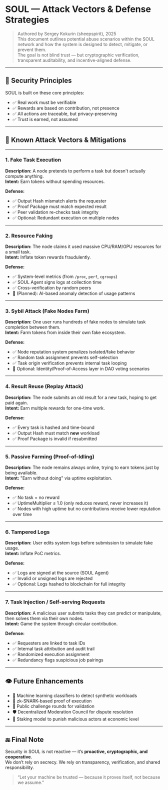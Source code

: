 # SOUL — Attack Vectors & Defense Strategies

> Authored by Sergey Kokurin (sheepspirit), 2025  
> This document outlines potential abuse scenarios within the SOUL network and how the system is designed to detect, mitigate, or prevent them.  
> The goal is not blind trust — but cryptographic verification, transparent auditability, and incentive-aligned defense.

---

## 🔐 Security Principles

SOUL is built on these core principles:

- ✅ Real work must be verifiable
- ✅ Rewards are based on contribution, not presence
- ✅ All actions are traceable, but privacy-preserving
- ✅ Trust is earned, not assumed

---

## 🧨 Known Attack Vectors & Mitigations

---

### 1. Fake Task Execution  
**Description:** A node pretends to perform a task but doesn't actually compute anything.  
**Intent:** Earn tokens without spending resources.

**Defense:**
- ✅ Output Hash mismatch alerts the requester  
- ✅ Proof Package must match expected result  
- ✅ Peer validation re-checks task integrity  
- ✅ Optional: Redundant execution on multiple nodes

---

### 2. Resource Faking  
**Description:** The node claims it used massive CPU/RAM/GPU resources for a small task.  
**Intent:** Inflate token rewards fraudulently.

**Defense:**
- ✅ System-level metrics (from `/proc`, `perf`, `cgroups`)  
- ✅ SOUL Agent signs logs at collection time  
- ✅ Cross-verification by random peers  
- 🧠 (Planned): AI-based anomaly detection of usage patterns

---

### 3. Sybil Attack (Fake Nodes Farm)  
**Description:** One user runs hundreds of fake nodes to simulate task completion between them.  
**Intent:** Farm tokens from inside their own fake ecosystem.

**Defense:**
- ✅ Node reputation system penalizes isolated/fake behavior  
- ✅ Random task assignment prevents self-selection  
- ✅ Task origin verification prevents internal task looping  
- 🪪 Optional: Identity/Proof-of-Access layer in DAO voting scenarios

---

### 4. Result Reuse (Replay Attack)  
**Description:** The node submits an old result for a new task, hoping to get paid again.  
**Intent:** Earn multiple rewards for one-time work.

**Defense:**
- ✅ Every task is hashed and time-bound  
- ✅ Output Hash must match **new** workload  
- ✅ Proof Package is invalid if resubmitted

---

### 5. Passive Farming (Proof-of-Idling)  
**Description:** The node remains always online, trying to earn tokens just by being available.  
**Intent:** "Earn without doing" via uptime exploitation.

**Defense:**
- ✅ No task = no reward  
- ✅ UptimeMultiplier ≤ 1.0 (only reduces reward, never increases it)  
- ✅ Nodes with high uptime but no contributions receive lower reputation over time

---

### 6. Tampered Logs  
**Description:** User edits system logs before submission to simulate fake usage.  
**Intent:** Inflate PoC metrics.

**Defense:**
- ✅ Logs are signed at the source (SOUL Agent)  
- ✅ Invalid or unsigned logs are rejected  
- ✅ Optional: Logs hashed to blockchain for full integrity

---

### 7. Task Injection / Self-serving Requests  
**Description:** A malicious user submits tasks they can predict or manipulate, then solves them via their own nodes.  
**Intent:** Game the system through circular contribution.

**Defense:**
- ✅ Requesters are linked to task IDs  
- ✅ Internal task attribution and audit trail  
- ✅ Randomized execution assignment  
- ✅ Redundancy flags suspicious job pairings

---

## 👁 Future Enhancements

- 🧠 Machine learning classifiers to detect synthetic workloads  
- 🔗 zk-SNARK-based proof of execution  
- 🧪 Public challenge rounds for validation  
- 🛡 Decentralized Moderation Council for dispute resolution  
- 🧬 Staking model to punish malicious actors at economic level

---

## 🔚 Final Note

Security in SOUL is not reactive — it’s **proactive, cryptographic, and cooperative**.  
We don’t rely on secrecy. We rely on transparency, verification, and shared responsibility.

> “Let your machine be trusted — because it proves itself, not because we assume.”
